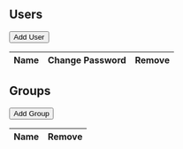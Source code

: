 
<script language="javascript">
$(document).ready(function() {
    var getRuleName = function(rule, toText) {
        var contextName = "ALL";
        if (rule.context.hasOwnProperty("name")) {
            contextName = rule.context.name;
        }
        return rule["function"] + (toText ? " ON " : " <b>ON</b> ") + contextName;
    };

    var UserPanel = function(user) {
        var body = $("#user-panel").tmpl(user),
            that = this;

        //add groups
        this.refreshGroups = function() {
            var userGroups = $(".user-groups", body);
            userGroups.empty();
            var i;
            for (i = 0; i < user.groups.length; ++i) {
                var groupguid = user.groups[i];
                if (groupsInfo.hasOwnProperty(groupguid)) {
                    var group = groupsInfo[groupguid];
                    userGroups.append("<tr><td>" + group.name + "</td>" +
                        "<td><a href='' id='" + user.guid + group.guid + "' class='user-remove-from-group'>Remove</a></td></tr>");
                }
            }

            $(".user-remove-from-group", body).click(function(e) {
                e.preventDefault();
                var groupguid = $(this).attr("id").replace(user.guid, ""),
                    userAndGroup = $.extend({}, user, { group: groupsInfo[groupguid].name });
                    removeDialog = $("#user-remove-from-group-dialog").tmpl(userAndGroup);
                $(document).append(removeDialog);
                removeDialog.dialog({
                    resizable: false,
                    modal: true,
                    height: "auto",
                    width: "auto",
                    buttons: {
                        "Remove": function() {
                            $.get(LFW_CONFIG.uris.removeUserFromGroup, { userguid: user.guid, groupguid: groupguid },
                                function() {
                                    var i;
                                    for (i = 0; i < user.groups.length; ++i) {
                                        if (user.groups[i] === groupguid) {
                                            user.groups.splice(i, 1);
                                            break;
                                        }
                                    }
                                    that.refreshGroups();
                                });
                            $(this).dialog("close");
                            removeDialog.remove();
                        },
                        "Cancel": function() {
                            $(this).dialog("close");
                            removeDialog.remove();
                        }
                    }
                });
            });
        };

        $("button", body).button();

        $(".user-edit", body).click(function(e) {
            e.preventDefault();
            $(this).parents("tr").nextAll(".user-edit-panel:first").toggle();
        });

        $(".user-changepass", body).click(function(e) {
            e.preventDefault();
            var changepassDialog = $("#user-changepass-dialog").tmpl(user);
            $(document).append(changepassDialog);
            changepassDialog.dialog({
                resizable: false,
                modal: true,
                height: "auto",
                width: "auto",
                buttons: {
                    "Change": function() {
                        var password = $(".user-pass", changepassDialog).val();
                        $.post(LFW_CONFIG.uris.updateUser, { userguid: user.guid, password: password });
                        $(this).dialog("close");
                        changepassDialog.remove();
                    },
                    "Cancel": function() {
                        $(this).dialog("close");
                        changepassDialog.remove();
                    }
                }
            });
        });

        $(".user-remove", body).click(function(e) {
            e.preventDefault();
            var removeDialog = $("#user-remove-dialog").tmpl(user);
            $(document).append(removeDialog);
            removeDialog.dialog({
                resizable: false,
                modal: true,
                height: "auto",
                width: "auto",
                buttons: {
                    "Remove": function() {
                        $.get(LFW_CONFIG.uris.deleteUser, { userguid: user.guid }, function() {
                            var i;
                            for (i = 0; i < users.length; ++i) {
                                if (users[i] === user) {
                                    users.splice(i, 1);
                                    break;
                                }
                            }
                            updateUsers();
                        });
                        $(this).dialog("close");
                        removeDialog.remove();
                    },
                    "Cancel": function() {
                        $(this).dialog("close");
                        removeDialog.remove();
                    }
                }
            });
        });

        $(".user-rename", body).click(function(e) {
            var renameDialog = $("#user-rename-dialog").tmpl(user);
            $(document).append(renameDialog);
            renameDialog.dialog({
                resizable: false,
                modal: true,
                height: "auto",
                width: "auto",
                buttons: {
                    "Rename": function() {
                        var newName = $(".user-name", renameDialog).val();
                        $.post(LFW_CONFIG.uris.updateUser, { userguid: user.guid, name: newName }, function() {
                            user.name = newName;
                            updateUsers();
                        });
                        $(this).dialog("close");
                        renameDialog.remove();
                    },
                    "Cancel": function() {
                        $(this).dialog("close");
                        renameDialog.remove();
                    }
                }
            });
        });

        $(".user-add-to-group", body).click(function(e) {
            var userAndGroups = $.extend({}, user, { groups: groups }),
                addgroupDialog = $("#user-add-to-group-dialog").tmpl(userAndGroups);
            $(document).append(addgroupDialog);
            addgroupDialog.dialog({
                resizable: false,
                modal: true,
                height: "auto",
                width: "auto",
                buttons: {
                    "Add": function() {
                        var groupguid = $(".user-group", addgroupDialog).val();
                        $.post(LFW_CONFIG.uris.addUserToGroup,
                            { userguid: user.guid, groupguid: groupguid },
                            function() {
                                user.groups.push(groupguid);
                                that.refreshGroups();
                            });
                        $(this).dialog("close");
                        addgroupDialog.remove();
                    },
                    "Cancel": function() {
                        $(this).dialog("close");
                        addgroupDialog.remove();
                    }
                }
            });
        });

        this.getDom = function() {
            return body;
        };

        this.refreshGroups();
    };

    var GroupItem = function(group) {
        var body = $("#group-panel").tmpl(group),
            that = this;

        $("button", body).button();

        //add rules
        this.refreshRules = function() {
            var groupRules = $(".group-rules", body);
            groupRules.empty();
            var i;
            if (!group.hasOwnProperty("rules")) {
                return;
            }
            for (i = 0; i < group.rules.length; ++i) {
                var rule = group.rules[i];
                groupRules.append("<tr><td>" + getRuleName(rule) + "</td>" +
                    "<td><a href='' id='" + group.guid + rule.guid + "' class='group-remove-rule'>Revoke</a></td></tr>");
            }

            $(".group-remove-rule", body).click(function(e) {
                e.preventDefault();
                var ruleguid = $(this).attr("id").replace(group.guid, ""),
                    rulename = $(this).parents("tr:first").find("td:first").text(),
                    groupAndRule = { "group": group.name, "rule": rulename },
                    removeDialog = $("#group-remove-rule-dialog").tmpl(groupAndRule);

                var i,
                    rule;
                for (i = 0; i < group.rules.length; ++i) {
                    if (group.rules[i].guid === ruleguid) {
                        rule = group.rules[i];
                        break;
                    }
                }

                $(document).append(removeDialog);
                removeDialog.dialog({
                    resizable: false,
                    modal: true,
                    height: "auto",
                    width: "auto",
                    buttons: {
                        "Revoke": function() {
                            $.get(LFW_CONFIG.uris.revokeRule, { groupguids: group.guid,
                                "function": rule["function"], context: $.toJSON(rule.context) },
                                function() {
                                    var i;
                                    for (i = 0; i < group.rules.length; ++i) {
                                        if (group.rules[i] === rule) {
                                            group.rules.splice(i, 1);
                                            break;
                                        }
                                    }
                                    that.refreshRules();
                                });
                            $(this).dialog("close");
                            removeDialog.remove();
                        },
                        "Cancel": function() {
                            $(this).dialog("close");
                            removeDialog.remove();
                        }
                    }
                });
            });
        };

        $(".group-edit", body).click(function(e) {
            e.preventDefault();
            $(this).parents("tr").nextAll(".group-edit-panel:first").toggle();
        });

        $(".group-remove", body).click(function(e) {
            e.preventDefault();
            var removeDialog = $("#group-remove-dialog").tmpl(group);
            $(document).append(removeDialog);
            removeDialog.dialog({
                resizable: false,
                modal: true,
                height: "auto",
                width: "auto",
                buttons: {
                    "Remove": function() {
                        $.get(LFW_CONFIG.uris.deleteGroup, { groupguid: group.guid }, function() {
                            var i;
                            for (i = 0; i < groups.length; ++i) {
                                if (groups[i] === groups) {
                                    groups.splice(i, 1);
                                    break;
                                }
                            }
                            delete groupsInfo[group.guid];
                            updateUsers();
                            updateGroups();
                        });
                        $(this).dialog("close");
                        removeDialog.remove();
                    },
                    "Cancel": function() {
                        $(this).dialog("close");
                        removeDialog.remove();
                    }
                }
            });
        });

        $(".group-rename", body).click(function(e) {
            var renameDialog = $("#group-rename-dialog").tmpl(group);
            $(document).append(renameDialog);
            renameDialog.dialog({
                resizable: false,
                modal: true,
                height: "auto",
                width: "auto",
                buttons: {
                    "Rename": function() {
                        var newName = $(".group-name", renameDialog).val();
                        $.post(LFW_CONFIG.uris.updateGroup, { groupguid: group.guid, name: newName }, function() {
                            group.name = newName;
                            updateGroups();
                        });
                        $(this).dialog("close");
                        renameDialog.remove();
                    },
                    "Cancel": function() {
                        $(this).dialog("close");
                        renameDialog.remove();
                    }
                }
            });
        });

        $(".group-add-rule", body).click(function(e) {
            var groupAndRules = $.extend({}, group, { rules: possibleRules }),
                addruleDialog = $("#group-add-rule-dialog").tmpl(groupAndRules);
            $(document).append(addruleDialog);
            addruleDialog.dialog({
                resizable: false,
                modal: true,
                height: "auto",
                width: "auto",
                buttons: {
                    "Add": function() {
                        var rulenr = parseInt($(".group-rule", addruleDialog).val(), 10),
                            rule = possibleRules[rulenr];
                        $.post(LFW_CONFIG.uris.assignRule,
                            { groupguids: group.guid, "function": rule["function"], context: $.toJSON(rule.context) },
                            function() {
                                getRules(function() {
                                    updateRules();
                                    that.refreshRules();
                                });
                            });
                        $(this).dialog("close");
                        addruleDialog.remove();
                    },
                    "Cancel": function() {
                        $(this).dialog("close");
                        addruleDialog.remove();
                    }
                }
            });
        });


        this.getDom = function() {
            return body;
        };

        this.refreshRules();
    };

    // Apply ui to all buttons
    $("button", document).button();

    // Make add buttons work
    $("#user-add").click(function() {
        var addDialog = $("#user-add-dialog").tmpl();
        $(document).append(addDialog);
        addDialog.dialog({
            resizable: false,
            modal: true,
            height: "auto",
            width: "auto",
            buttons: {
                "Add": function() {
                    var login = $(".user-login", addDialog).val(),
                        password = $(".user-pass", addDialog).val(),
                        name = $(".user-name", addDialog).val();
                    $.post(LFW_CONFIG.uris.createUser, { login: login, password: password, name: name },
                        function() {
                            getUsers(updateUsers);
                        });
                    $(this).dialog("close");
                    addDialog.remove();
                },
                "Cancel": function() {
                    $(this).dialog("close");
                    addDialog.remove();
                }
            }
        });
    });

    $("#group-add").click(function() {
        var addDialog = $("#group-add-dialog").tmpl();
        $(document).append(addDialog);
        addDialog.dialog({
            resizable: false,
            modal: true,
            height: "auto",
            width: "auto",
            buttons: {
                "Add": function() {
                    var name = $(".group-name", addDialog).val();
                    $.post(LFW_CONFIG.uris.createGroup, { name: name },
                        function() {
                            getGroups(updateGroups);
                        });
                    $(this).dialog("close");
                    addDialog.remove();
                },
                "Cancel": function() {
                    $(this).dialog("close");
                    addDialog.remove();
                }
            }
        });
    });

    var groupsInfo = {},
        groups = [],
        users = [],
        rules = [],
        possibleRules = [];

    // users
    var getUsers = function(callback) {
        $.ajax({
            url: LFW_CONFIG.uris.users,
            dataType: "json",
            success: function(data) {
                users = data;
                callback.call(this);
            }
        });
    };

    var updateUsers = function() {
        var usersTable = $("#users");
        usersTable.empty();
        var i;
        for (i = 0; i < users.length; ++i) {
            usersTable.append(new UserPanel(users[i]).getDom());
        }
    };

    // groups
    var getGroups = function(callback) {
        $.ajax({
            url: LFW_CONFIG.uris.groups,
            dataType: "json",
            success: function(data) {
                groups = data;
                var i;
                for (i = 0; i < groups.length; ++i) {
                    var group = groups[i];
                    groupsInfo[group.guid] = group;
                }
                callback.call(this);
            }
        });
    };

    var updateGroups = function() {
        var groupsTable = $("#groups");
        groupsTable.empty();
        var i;
        for (i = 0; i < groups.length; ++i) {
            groupsTable.append(new GroupItem(groups[i]).getDom());
        }
    };

    // rules
    var getRules = function(callback) {
        $.ajax({
            url: LFW_CONFIG.uris.rules,
            dataType: "json",
            success: function(data) {
                rules = data;
                callback.call(this);
            }
        });
    };

    var updateRules = function() {
        var i,
            j;
        for (i = 0; i < groups.length; ++i) {
            delete groups[i].rules;
        }
        for (i = 0; i < rules.length; ++i) {
            var rule = rules[i];
            rule.context = $.parseJSON(rule.context);

            for (j = 0; j < rule.groups.length; ++j) {
                var group = groupsInfo[rule.groups[j]];
                if (!group.hasOwnProperty("rules")) {
                    group.rules = [];
                }
                group.rules.push(rule);
            }
        }
    };

    var getPossibleRules = function(callback) {
        $.ajax({
            url: LFW_CONFIG.uris.listPossibleRules,
            dataType: "json",
            success: function(data) {
                possibleRules = data;
                var i;
                for (i = 0; i < possibleRules.length; ++i) {
                    var rule = possibleRules[i];
                    rule.name = getRuleName(rule, true);
                }
                //sort rules
                possibleRules.sort(function(a, b) {
                    if (a.name < b.name) {
                        return -1;
                    } else if (a.name > b.name) {
                        return 1;
                    } else {
                        return 0;
                    }
                });
                callback.call(this);
            }
        });
    };

    var updateAll = function() {
        updateRules();
        updateUsers();
        updateGroups();
    };

    var todo = 4;
    var ajaxDone = function() {
        --todo;
        if (!todo) {
            updateAll();
        }
    };
    getGroups(ajaxDone);
    getUsers(ajaxDone);
    getRules(ajaxDone);
    getPossibleRules(ajaxDone);
});

</script>

## Users
<button id="user-add">Add User</button>

<table>
    <thead>
        <tr><th>Name</th><th>Change Password</th><th>Remove</th></tr>
    </thead>
    <tbody id='users'>
    </tbody>
</table>

<div id="users" />

## Groups
<button id="group-add">Add Group</button>

<table>
    <thead>
        <tr><th>Name</th><th>Remove</th></tr>
    </thead>
    <tbody id='groups'>
    </tbody>
</table>

<script id="user-panel" type="text/x-jquery-tmpl">
    <tr>
        <td><a href="" class="user-edit">${name}</a></td>
        <td><a href="" class="user-changepass">Change Password</a></td>
        <td><a href="" class="user-remove">Remove</a></td>
    </tr>
    //Added to get the color alternating right
    <tr style="display: none;"><td colspan="3" /></tr>

    <tr class="user-edit-panel" style="display: none">
        <td colspan="3" style="border-bottom: 1px solid;">
            <div style="margin-left: 10px;">
                <button class="user-rename">Rename</button>
                <table style='margin-top: 5px; margin-buttom: 5px;'>
                    <thead>
                        <tr>
                            <th>Group Name</th>
                            <th>Remove</th>
                        </tr>
                    </thead>
                    <tbody class='user-groups'>
                    </tbody>
                </table>
                <button class='user-add-to-group'>Add to group</button>
            </div>
        </td>
    </tr>
</script>

<script id="group-panel" type="text/x-jquery-tmpl">
    <tr>
        <td><a href="" class="group-edit">${name}</a></td>
        <td><a href="" class="group-remove">Remove</a></td>
    </tr>
    //Added to get the color alternating right
    <tr style="display: none;"><td colspan="3" /></tr>

    <tr class="group-edit-panel" style="display: none">
        <td colspan="2" style="border-bottom: 1px solid;">
            <div style="margin-left: 10px;">
                <button class="group-rename">Rename</button>
                <table style='margin-top: 5px; margin-buttom: 5px;'>
                    <thead>
                        <tr>
                            <th>Rule Name</th>
                            <th>Revoke</th>
                        </tr>
                    </thead>
                    <tbody class='group-rules'>
                    </tbody>
                </table>
                <button class='group-add-rule'>Assign rule</button>
            </div>
        </td>
    </tr>
</script>

<script id="user-remove-dialog" type="text/x-jquery-tmpl">
    <div title="Remove ${name}" style="display: none;">
        <span class="ui-icon ui-icon-alert" style="float: left; margin: 0 7px 20px 0;" />
        Are you sure you want to remove user "${name}"?
    </div>
</script>

<script id="user-rename-dialog" type="text/x-jquery-tmpl">
    <div title="Rename ${name}" style="display: none;">
        <table>
            <tr><td style="vertical-align: middle;">Name:</td><td><input type="text" style="width: 100%;" class="user-name" value="${name}" /></td></tr>
        </table>
    </div>
</script>

<script id="user-changepass-dialog" type="text/x-jquery-tmpl">
    <div title="Change password of ${name}" style="display: none;">
        <table>
            <tr><td style="vertical-align: middle;">Password:</td><td><input type="password" style="width: 100%;" class="user-pass" /></td></tr>
        </table>
    </div>
</script>

<script id="user-add-to-group-dialog" type="text/x-jquery-tmpl">
    <div title="Add user ${name} to a group" style="display: none;">
        <select class="user-group" style="width: 90%;">
            {{each(i, group) $data.groups}}
                <option value="${group.guid}">${group.name}</option>
            {{/each}}
        </select>
    </div>
</script>

<script id="user-remove-from-group-dialog" type="text/x-jquery-tmpl">
    <div title="Remove ${name} from "${group}" style="display: none;">
        <span class="ui-icon ui-icon-alert" style="float: left; margin: 0 7px 20px 0;" />
        Are you sure you want to remove user "${name}" from group "${group}"?
    </div>
</script>

<script id="user-add-dialog" type="text/x-jquery-tmpl">
    <div title="Add user" style="display: none;">
        <table>
            <tr><td style="vertical-align: middle;">Login:</td><td><input type="text" style="width: 100%;" class="user-login" /></td></tr>
            <tr><td style="vertical-align: middle;">Password:</td><td><input type="password" style="width: 100%;" class="user-pass" /></td></tr>
            <tr><td style="vertical-align: middle;">Name:</td><td><input type="text" style="width: 100%;" class="user-name" /></td></tr>
        </table>
    </div>
</script>

<script id="group-add-dialog" type="text/x-jquery-tmpl">
    <div title="Add group" style="display: none;">
        <table>
            <tr><td style="vertical-align: middle;">Name:</td><td><input type="text" style="width: 100%;" class="group-name" /></td></tr>
        </table>
    </div>
</script>

<script id="group-remove-dialog" type="text/x-jquery-tmpl">
    <div title="Remove ${name}" style="display: none;">
        <span class="ui-icon ui-icon-alert" style="float: left; margin: 0 7px 20px 0;" />
        Are you sure you want to remove group "${name}"?
    </div>
</script>

<script id="group-rename-dialog" type="text/x-jquery-tmpl">
    <div title="Rename ${name}" style="display: none;">
        <table>
            <tr><td style="vertical-align: middle;">Name:</td><td><input type="text" style="width: 100%;" class="group-name" value="${name}" /></td></tr>
        </table>
    </div>
</script>

<script id="group-remove-rule-dialog" type="text/x-jquery-tmpl">
    <div title="Revoke ${rule} from ${group}" style="display: none;">
        <span class="ui-icon ui-icon-alert" style="float: left; margin: 0 7px 20px 0;" />
        Are you sure you want to revoke rule "${rule}" from group "${group}"?
    </div>
</script>

<script id="group-add-rule-dialog" type="text/x-jquery-tmpl">
    <div title="Assign rule" style="display: none;">
        <table>
            <tr>
                <td style="vertical-align: middle;">
                    <select class="group-rule">
                        {{each(i, rule) $data.rules}}
                            <option value="${i}">${rule.name}</option>
                        {{/each}}
                    </select>
                </td>
            </tr>
        </table>
    </div>
</script>
